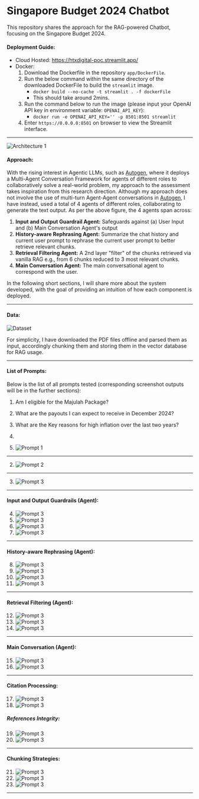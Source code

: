# Singapore Budget 2024 Chatbot 
This repository shares the approach for the RAG-powered Chatbot, focusing on the Singapore Budget 2024. 

#### Deployment Guide:

- Cloud Hosted: https://htxdigital-poc.streamlit.app/
- Docker:
  1) Download the Dockerfile in the repository `app/DockerFile`.
  2) Run the below command within the same directory of the downloaded DockerFile to build the `streamlit` image.
     - `docker build --no-cache -t streamlit . -f dockerFile`
     - This should take around 2mins.
  4) Run the command below to run the image (please input your OpenAI API key in environment variable: `OPENAI_API_KEY`):
     - `docker run -e OPENAI_API_KEY='' -p 8501:8501 streamlit `
  5) Enter `https://0.0.0.0:8501` on browser to view the Streamlit interface.

---
![Architecture 1](https://github.com/nichlxh/genai/blob/main/images/a1.svg)

#### Approach: 
With the rising interest in Agentic LLMs, such as [Autogen](https://microsoft.github.io/autogen/), where it deploys a Multi-Agent Conversation Framework for agents of different roles to collaboratively solve a real-world problem, my approach to the assessment takes inspiration from this research direction. Although my approach does not involve the use of multi-turn Agent-Agent conversations in [Autogen](https://microsoft.github.io/autogen/), I have instead, used a total of $4$ agents of different roles, collaborating to generate the text output. As per the above figure, the $4$ agents span across: 
1. **Input and Output Guardrail Agent:** Safeguards against (a) User Input and (b) Main Conversation Agent's output
2. **History-aware Rephrasing Agent:** Summarize the chat history and current user prompt to rephrase the current user prompt to better retrieve relevant chunks.
3. **Retrieval Filtering Agent:** A 2nd layer "filter" of the chunks retrieved via vanilla RAG e.g., from 6 chunks reduced to 3 most relevant chunks.
4. **Main Conversation Agent:** The main conversational agent to correspond with the user.

In the following short sections, I will share more about the system developed, with the goal of providing an intuition of how each component is deployed.

---
#### Data:
![Dataset](https://github.com/nichlxh/genai/blob/main/images/data.svg)

For simplicity, I have downloaded the PDF files offline and parsed them as input, accordingly chunking them and storing them in the vector database for RAG usage.

---

#### List of Prompts:
Below is the list of all prompts tested (corresponding screenshot outputs will be in the further sections):
1. Am I eligible for the Majulah Package?
2. What are the payouts I can expect to receive in December 2024?
3. What are the Key reasons for high inflation over the last two years?
4. 

1. ![Prompt 1](https://github.com/nichlxh/genai/blob/main/images/p1.svg)
---
2. ![Prompt 2](https://github.com/nichlxh/genai/blob/main/images/p2.svg)
---
3. ![Prompt 3](https://github.com/nichlxh/genai/blob/main/images/p3.svg)
---

#### Input and Output Guardrails (Agent):
4. ![Prompt 3](https://github.com/nichlxh/genai/blob/main/images/p3.svg)
5. ![Prompt 3](https://github.com/nichlxh/genai/blob/main/images/p3.svg)
6. ![Prompt 3](https://github.com/nichlxh/genai/blob/main/images/p3.svg)
7. ![Prompt 3](https://github.com/nichlxh/genai/blob/main/images/p3.svg)
---

#### History-aware Rephrasing (Agent):
8. ![Prompt 3](https://github.com/nichlxh/genai/blob/main/images/p3.svg)
9. ![Prompt 3](https://github.com/nichlxh/genai/blob/main/images/p3.svg)
10. ![Prompt 3](https://github.com/nichlxh/genai/blob/main/images/p3.svg)
11. ![Prompt 3](https://github.com/nichlxh/genai/blob/main/images/p3.svg)
---

#### Retrieval Filtering (Agent):
12. ![Prompt 3](https://github.com/nichlxh/genai/blob/main/images/p3.svg)
13. ![Prompt 3](https://github.com/nichlxh/genai/blob/main/images/p3.svg)
14. ![Prompt 3](https://github.com/nichlxh/genai/blob/main/images/p3.svg)
---

#### Main Conversation (Agent):
15. ![Prompt 3](https://github.com/nichlxh/genai/blob/main/images/p3.svg)
16. ![Prompt 3](https://github.com/nichlxh/genai/blob/main/images/p3.svg)

---

#### Citation Processing:
17. ![Prompt 3](https://github.com/nichlxh/genai/blob/main/images/p3.svg)
18. ![Prompt 3](https://github.com/nichlxh/genai/blob/main/images/p3.svg)

##### References Integrity:
19. ![Prompt 3](https://github.com/nichlxh/genai/blob/main/images/p3.svg)
20. ![Prompt 3](https://github.com/nichlxh/genai/blob/main/images/p3.svg)

---

#### Chunking Strategies:
21. ![Prompt 3](https://github.com/nichlxh/genai/blob/main/images/p3.svg)
22. ![Prompt 3](https://github.com/nichlxh/genai/blob/main/images/p3.svg)
23. ![Prompt 3](https://github.com/nichlxh/genai/blob/main/images/p3.svg)


---
